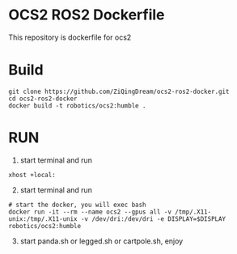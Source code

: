 # OCS2 ROS2 Dockerfile 
This repository is dockerfile for ocs2

# Build
```shell
git clone https://github.com/ZiQingDream/ocs2-ros2-docker.git
cd ocs2-ros2-docker
docker build -t robotics/ocs2:humble .
```

# RUN
1. start terminal and run
```shell
xhost +local:
```

2. start terminal and run
```shell
# start the docker, you will exec bash
docker run -it --rm --name ocs2 --gpus all -v /tmp/.X11-unix:/tmp/.X11-unix -v /dev/dri:/dev/dri -e DISPLAY=$DISPLAY robotics/ocs2:humble

```

3. start panda.sh or legged.sh or cartpole.sh, enjoy